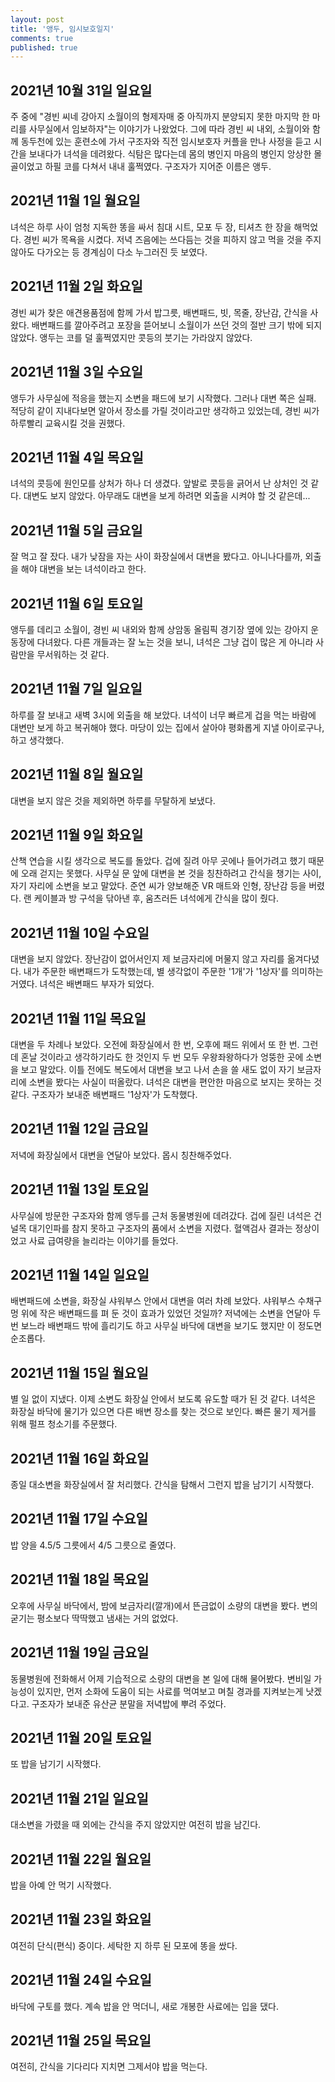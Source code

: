 ```yaml
---
layout: post
title: '앵두, 임시보호일지'
comments: true
published: true
---
```

## 2021년 10월 31일 일요일
주 중에 "경빈 씨네 강아지 소월이의 형제자매 중 아직까지 분양되지 못한 마지막 한 마리를 사무실에서 임보하자"는 이야기가 나왔었다. 그에 따라 경빈 씨 내외, 소월이와 함께 동두천에 있는 훈련소에 가서 구조자와 직전 임시보호자 커플을 만나 사정을 듣고 시간을 보내다가 녀석을 데려왔다. 식탐은 많다는데 몸의 병인지 마음의 병인지 앙상한 몰골이었고 하필 코를 다쳐서 내내 훌쩍였다. 구조자가 지어준 이름은 앵두.

## 2021년 11월 1일 월요일
녀석은 하루 사이 엄청 지독한 똥을 싸서 침대 시트, 모포 두 장, 티셔츠 한 장을 해먹었다. 경빈 씨가 목욕을 시켰다. 저녁 즈음에는 쓰다듬는 것을 피하지 않고 먹을 것을 주지 않아도 다가오는 등 경계심이 다소 누그러진 듯 보였다.

## 2021년 11월 2일 화요일
경빈 씨가 찾은 애견용품점에 함께 가서 밥그릇, 배변패드, 빗, 목줄, 장난감, 간식을 사왔다. 배변패드를 깔아주려고 포장을 뜯어보니 소월이가 쓰던 것의 절반 크기 밖에 되지 않았다. 앵두는 코를 덜 훌쩍였지만 콧등의 붓기는 가라앉지 않았다.

## 2021년 11월 3일 수요일
앵두가 사무실에 적응을 했는지 소변을 패드에 보기 시작했다. 그러나 대변 쪽은 실패. 적당히 같이 지내다보면 알아서 장소를 가릴 것이라고만 생각하고 있었는데, 경빈 씨가 하루빨리 교육시킬 것을 권했다.

## 2021년 11월 4일 목요일
녀석의 콧등에 원인모를 상처가 하나 더 생겼다. 앞발로 콧등을 긁어서 난 상처인 것 같다. 대변도 보지 않았다. 아무래도 대변을 보게 하려면 외출을 시켜야 할 것 같은데...

## 2021년 11월 5일 금요일
잘 먹고 잘 잤다. 내가 낮잠을 자는 사이 화장실에서 대변을 봤다고. 아니나다를까, 외출을 해야 대변을 보는 녀석이라고 한다.

## 2021년 11월 6일 토요일
앵두를 데리고 소월이, 경빈 씨 내외와 함께 상암동 올림픽 경기장 옆에 있는 강아지 운동장에 다녀왔다. 다른 개들과는 잘 노는 것을 보니, 녀석은 그냥 겁이 많은 게 아니라 사람만을 무서워하는 것 같다.

## 2021년 11월 7일 일요일
하루를 잘 보내고 새벽 3시에 외출을 해 보았다. 녀석이 너무 빠르게 겁을 먹는 바람에 대변만 보게 하고 복귀해야 했다. 마당이 있는 집에서 살아야 평화롭게 지낼 아이로구나, 하고 생각했다. 

## 2021년 11월 8일 월요일
대변을 보지 않은 것을 제외하면 하루를 무탈하게 보냈다.

## 2021년 11월 9일 화요일
산책 연습을 시킬 생각으로 복도를 돌았다. 겁에 질려 아무 곳에나 들어가려고 했기 때문에 오래 걷지는 못했다. 사무실 문 앞에 대변을 본 것을 칭찬하려고 간식을 챙기는 사이, 자기 자리에 소변을 보고 말았다. 준연 씨가 양보해준 VR 매트와 인형, 장난감 등을 버렸다. 랜 케이블과 방 구석을 닦아낸 후, 움츠러든 녀석에게 간식을 많이 줬다.

## 2021년 11월 10일 수요일
대변을 보지 않았다. 장난감이 없어서인지 제 보금자리에 머물지 않고 자리를 옮겨다녔다. 내가 주문한 배변패드가 도착했는데, 별 생각없이 주문한 '1개'가 '1상자'를 의미하는 거였다. 녀석은 배변패드 부자가 되었다.

## 2021년 11월 11일 목요일
대변을 두 차례나 보았다. 오전에 화장실에서 한 번, 오후에 패드 위에서 또 한 번. 그런데 혼날 것이라고 생각하기라도 한 것인지 두 번 모두 우왕좌왕하다가 엉뚱한 곳에 소변을 보고 말았다. 이틀 전에도 복도에서 대변을 보고 나서 손을 쓸 새도 없이 자기 보금자리에 소변을 봤다는 사실이 떠올랐다. 녀석은 대변을 편안한 마음으로 보지는 못하는 것 같다. 구조자가 보내준 배변패드 '1상자'가 도착했다.

## 2021년 11월 12일 금요일
저녁에 화장실에서 대변을 연달아 보았다. 몹시 칭찬해주었다.

## 2021년 11월 13일 토요일
사무실에 방문한 구조자와 함께 앵두를 근처 동물병원에 데려갔다. 겁에 질린 녀석은 건널목 대기인파를 참지 못하고 구조자의 품에서 소변을 지렸다. 혈액검사 결과는 정상이었고 사료 급여량을 늘리라는 이야기를 들었다.

## 2021년 11월 14일 일요일
배변패드에 소변을, 화장실 샤워부스 안에서 대변을 여러 차례 보았다. 샤워부스 수채구멍 위에 작은 배변패드를 펴 둔 것이 효과가 있었던 것일까? 저녁에는 소변을 연달아 두 번 보느라 배변패드 밖에 흘리기도 하고 사무실 바닥에 대변을 보기도 했지만 이 정도면 순조롭다.

## 2021년 11월 15일 월요일
별 일 없이 지냈다. 이제 소변도 화장실 안에서 보도록 유도할 때가 된 것 같다. 녀석은 화장실 바닥에 물기가 있으면 다른 배변 장소를 찾는 것으로 보인다. 빠른 물기 제거를 위해 펄프 청소기를 주문했다.

## 2021년 11월 16일 화요일
종일 대소변을 화장실에서 잘 처리했다. 간식을 탐해서 그런지 밥을 남기기 시작했다. 

## 2021년 11월 17일 수요일
밥 양을 4.5/5 그릇에서 4/5 그릇으로 줄였다.

## 2021년 11월 18일 목요일
오후에 사무실 바닥에서, 밤에 보금자리(깔개)에서 뜬금없이 소량의 대변을 봤다. 변의 굳기는 평소보다 딱딱했고 냄새는 거의 없었다.

## 2021년 11월 19일 금요일
동물병원에 전화해서 어제 기습적으로 소량의 대변을 본 일에 대해 물어봤다. 변비일 가능성이 있지만, 먼저 소화에 도움이 되는 사료를 먹여보고 며칠 경과를 지켜보는게 낫겠다고. 구조자가 보내준 유산균 분말을 저녁밥에 뿌려 주었다.

## 2021년 11월 20일 토요일
또 밥을 남기기 시작했다.

## 2021년 11월 21일 일요일
대소변을 가렸을 때 외에는 간식을 주지 않았지만 여전히 밥을 남긴다.

## 2021년 11월 22일 월요일
밥을 아예 안 먹기 시작했다.

## 2021년 11월 23일 화요일
여전히 단식(편식) 중이다. 세탁한 지 하루 된 모포에 똥을 쌌다.

## 2021년 11월 24일 수요일
바닥에 구토를 했다. 계속 밥을 안 먹더니, 새로 개봉한 사료에는 입을 댔다.

## 2021년 11월 25일 목요일
여전히, 간식을 기다리다 지치면 그제서야 밥을 먹는다. 
